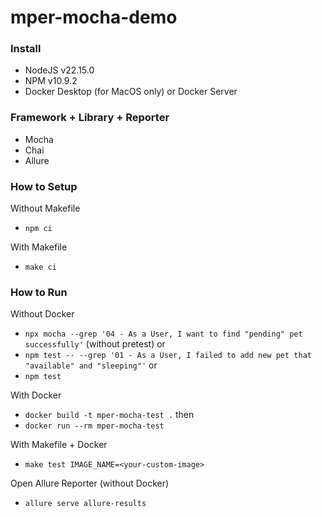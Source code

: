 # mper-mocha-demo

### Install
- NodeJS v22.15.0
- NPM v10.9.2
- Docker Desktop (for MacOS only) or Docker Server

### Framework + Library + Reporter
- Mocha
- Chai
- Allure

### How to Setup
Without Makefile
- `npm ci`

With Makefile
- `make ci`

### How to Run
Without Docker
- `npx mocha --grep '04 - As a User, I want to find "pending" pet successfully'` (without pretest) or
- `npm test -- --grep '01 - As a User, I failed to add new pet that "available" and "sleeping"'` or
- `npm test`

With Docker
- `docker build -t mper-mocha-test .` then
- `docker run --rm mper-mocha-test`

With Makefile + Docker
- `make test IMAGE_NAME=<your-custom-image>`

Open Allure Reporter (without Docker)
- `allure serve allure-results`
